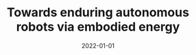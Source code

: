 ---
title: "Towards enduring autonomous robots via embodied energy"
collection: publications
permalink: /publication/2022-01-01-Towards-enduring-autonomous-robots-via-embodied-energy
date: 2022-01-01
venue: 'Nature'
link: 'https://doi.org/10.1038/s41586-021-04138-2'
citation: ' Cameron Aubin,  Benjamin Gorissen,  <b>Edoardo Milana</b>,  Philip Buskohl,  Nathan Lazarus,  Geoffrey Slipher,  Christoph Keplinger,  Josh Bongard,  Fumiya Iida,  Jennifer Lewis,  Robert Shepherd, &quot;Towards enduring autonomous robots via embodied energy.&quot; <i>Nature</i>, 2022.'
---